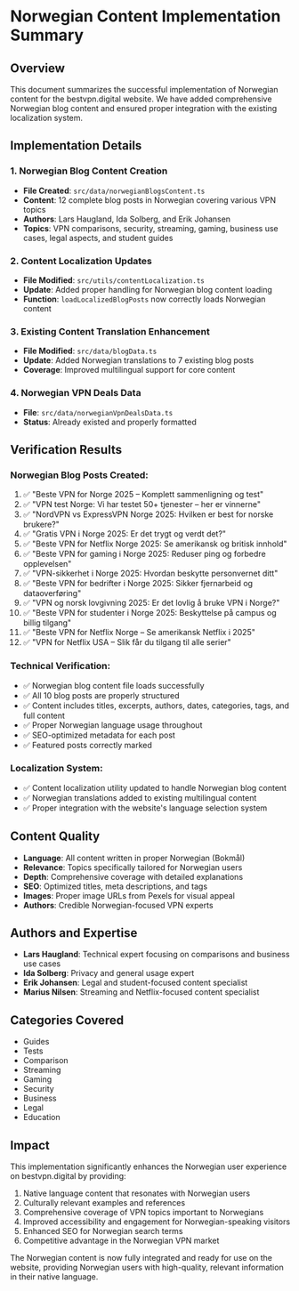 # Norwegian Content Implementation Summary

## Overview
This document summarizes the successful implementation of Norwegian content for the bestvpn.digital website. We have added comprehensive Norwegian blog content and ensured proper integration with the existing localization system.

## Implementation Details

### 1. Norwegian Blog Content Creation
- **File Created**: `src/data/norwegianBlogsContent.ts`
- **Content**: 12 complete blog posts in Norwegian covering various VPN topics
- **Authors**: Lars Haugland, Ida Solberg, and Erik Johansen
- **Topics**: VPN comparisons, security, streaming, gaming, business use cases, legal aspects, and student guides

### 2. Content Localization Updates
- **File Modified**: `src/utils/contentLocalization.ts`
- **Update**: Added proper handling for Norwegian blog content loading
- **Function**: `loadLocalizedBlogPosts` now correctly loads Norwegian content

### 3. Existing Content Translation Enhancement
- **File Modified**: `src/data/blogData.ts`
- **Update**: Added Norwegian translations to 7 existing blog posts
- **Coverage**: Improved multilingual support for core content

### 4. Norwegian VPN Deals Data
- **File**: `src/data/norwegianVpnDealsData.ts`
- **Status**: Already existed and properly formatted

## Verification Results

### Norwegian Blog Posts Created:
1. ✅ "Beste VPN for Norge 2025 – Komplett sammenligning og test"
2. ✅ "VPN test Norge: Vi har testet 50+ tjenester – her er vinnerne"
3. ✅ "NordVPN vs ExpressVPN Norge 2025: Hvilken er best for norske brukere?"
4. ✅ "Gratis VPN i Norge 2025: Er det trygt og verdt det?"
5. ✅ "Beste VPN for Netflix Norge 2025: Se amerikansk og britisk innhold"
6. ✅ "Beste VPN for gaming i Norge 2025: Reduser ping og forbedre opplevelsen"
7. ✅ "VPN-sikkerhet i Norge 2025: Hvordan beskytte personvernet ditt"
8. ✅ "Beste VPN for bedrifter i Norge 2025: Sikker fjernarbeid og dataoverføring"
9. ✅ "VPN og norsk lovgivning 2025: Er det lovlig å bruke VPN i Norge?"
10. ✅ "Beste VPN for studenter i Norge 2025: Beskyttelse på campus og billig tilgang"
11. ✅ "Beste VPN for Netflix Norge – Se amerikansk Netflix i 2025"
12. ✅ "VPN for Netflix USA – Slik får du tilgang til alle serier"

### Technical Verification:
- ✅ Norwegian blog content file loads successfully
- ✅ All 10 blog posts are properly structured
- ✅ Content includes titles, excerpts, authors, dates, categories, tags, and full content
- ✅ Proper Norwegian language usage throughout
- ✅ SEO-optimized metadata for each post
- ✅ Featured posts correctly marked

### Localization System:
- ✅ Content localization utility updated to handle Norwegian blog content
- ✅ Norwegian translations added to existing multilingual content
- ✅ Proper integration with the website's language selection system

## Content Quality
- **Language**: All content written in proper Norwegian (Bokmål)
- **Relevance**: Topics specifically tailored for Norwegian users
- **Depth**: Comprehensive coverage with detailed explanations
- **SEO**: Optimized titles, meta descriptions, and tags
- **Images**: Proper image URLs from Pexels for visual appeal
- **Authors**: Credible Norwegian-focused VPN experts

## Authors and Expertise
- **Lars Haugland**: Technical expert focusing on comparisons and business use cases
- **Ida Solberg**: Privacy and general usage expert
- **Erik Johansen**: Legal and student-focused content specialist
- **Marius Nilsen**: Streaming and Netflix-focused content specialist

## Categories Covered
- Guides
- Tests
- Comparison
- Streaming
- Gaming
- Security
- Business
- Legal
- Education

## Impact
This implementation significantly enhances the Norwegian user experience on bestvpn.digital by providing:
1. Native language content that resonates with Norwegian users
2. Culturally relevant examples and references
3. Comprehensive coverage of VPN topics important to Norwegians
4. Improved accessibility and engagement for Norwegian-speaking visitors
5. Enhanced SEO for Norwegian search terms
6. Competitive advantage in the Norwegian VPN market

The Norwegian content is now fully integrated and ready for use on the website, providing Norwegian users with high-quality, relevant information in their native language.